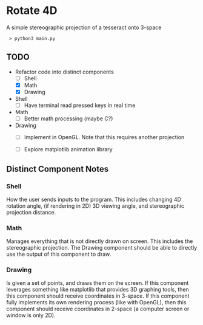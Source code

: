 # Rotate 4D
A simple stereographic projection of a tesseract onto 3-space

```
 > python3 main.py
```

## TODO
- Refactor code into distinct components
    - [ ] Shell
    - [x] Math
    - [x] Drawing
- Shell
    - [ ] Have terminal read pressed keys in real time
- Math
    - [ ] Better math processing (maybe C?)
- Drawing
    - [ ] Implement in OpenGL. Note that this requires another projection
    - [ ] Explore matplotlib animation library


## Distinct Component Notes
### Shell
How the user sends inputs to the program. This includes changing 4D rotation angle, (if rendering in 2D) 3D viewing angle, and stereographic projection distance.
### Math
Manages everything that is not directly drawn on screen. This includes the stereographic projection. The Drawing component should be able to directly use the output of this component to draw.
### Drawing
Is given a set of points, and draws them on the screen. If this component leverages something like matplotlib that provides 3D graphing tools, then this component should receive coordinates in 3-space. If this component fully implements its own rendering process (like with OpenGL), then this component should receive coordinates in 2-space (a computer screen or window is only 2D).
